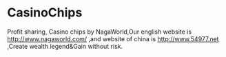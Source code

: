 # CasinoChips
Profit sharing, Casino chips by NagaWorld,Our english website is http://www.nagaworld.com/ ,and website of china is http://www.54977.net ,Create wealth legend&Gain without risk.
